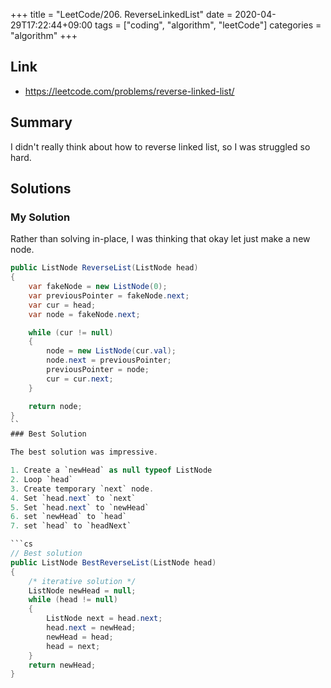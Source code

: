 +++
title = "LeetCode/206. ReverseLinkedList"
date = 2020-04-29T17:22:44+09:00
tags = ["coding", "algorithm", "leetCode"]
categories = "algorithm"
+++

<div class="description">

## Link

- https://leetcode.com/problems/reverse-linked-list/

## Summary

I didn't really think about how to reverse linked list, so I was struggled so hard.

## Solutions

### My Solution

Rather than solving in-place, I was thinking that okay let just make a new node.

```cs
public ListNode ReverseList(ListNode head)
{
	var fakeNode = new ListNode(0);
	var previousPointer = fakeNode.next;
	var cur = head;
	var node = fakeNode.next;

	while (cur != null)
	{
		node = new ListNode(cur.val);
		node.next = previousPointer;
		previousPointer = node;
		cur = cur.next;
	}

	return node;
}
``
### Best Solution

The best solution was impressive. 

1. Create a `newHead` as null typeof ListNode
2. Loop `head`
3. Create temporary `next` node.
4. Set `head.next` to `next`
5. Set `head.next` to `newHead`
6. set `newHead` to `head`
7. set `head` to `headNext`

```cs
// Best solution
public ListNode BestReverseList(ListNode head)
{
	/* iterative solution */
	ListNode newHead = null;
	while (head != null)
	{
		ListNode next = head.next;
		head.next = newHead;
		newHead = head;
		head = next;
	}
	return newHead;
}
```
